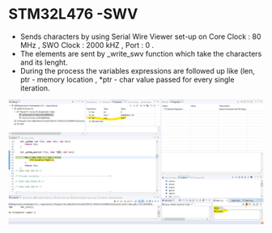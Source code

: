# STM32L476 -SWV 
- Sends characters by using Serial Wire Viewer set-up on Core Clock : 80 MHz , SWO Clock : 2000 kHZ , Port : 0 . 
- The elements are sent by _write_swv function which take the characters and its lenght. 
- During the process the variables expressions are followed up like (len, ptr - memory location , *ptr - char value passed for every single iteration.

![alt text](https://github.com/trabelsim/STM32L476-SWV/blob/master/sending-char-to-atollic-port0.png)
